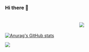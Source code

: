### Hi there 👋
<h1 align="center">  <img src="https://readme-typing-svg.herokuapp.com/?lines=fmt.Println(%22Hello%2C%20World!%22);sdcxzx-tester同学祝您今天愉快!&center=true&size=20"> </a> </h1>

[![Anurag's GitHub stats](https://github-readme-stats.vercel.app/api?username=sdcxzx-tester)](https://github.com/anuraghazra/github-readme-stats)


<div align="left"> <img src="https://github-readme-stats.vercel.app/api/top-langs/?username=sdcxzx-tester&hide_title=true&hide_border=true&layout=compact&langs_count=6&text_color=000&icon_color=fff&bg_color=0,52fa5a,4dfcff,c64dff&theme=graywhite" /> </div>

<!--
**sdcxzx-tester/sdcxzx-tester** is a ✨ _special_ ✨ repository because its `README.md` (this file) appears on your GitHub profile.

Here are some ideas to get you started:

- 🔭 I’m currently working on ...
- 🌱 I’m currently learning ...
- 👯 I’m looking to collaborate on ...
- 🤔 I’m looking for help with ...
- 💬 Ask me about ...
- 📫 How to reach me: ...
- 😄 Pronouns: ...
- ⚡ Fun fact: ...
-->
